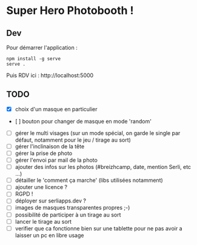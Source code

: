 # Super Hero Photobooth !

## Dev

Pour démarrer l'application : 

```
npm install -g serve
serve .
```

Puis RDV ici : http://localhost:5000

## TODO

- [x] choix d'un masque en particulier
- [ ] bouton pour changer de masque en mode 'random'
- [ ] gérer le multi visages (sur un mode spécial, on garde le single par défaut, notamment pour le jeu / tirage au sort)
- [ ] gérer l'inclinaison de la tête
- [ ] gérer la prise de photo
- [ ] gérer l'envoi par mail de la photo
- [ ] ajouter des infos sur les photos (#breizhcamp, date, mention Serli, etc ...)
- [ ] détailler le 'comment ça marche' (libs utilisées notamment)
- [ ] ajouter une licence ?
- [ ] RGPD !
- [ ] déployer sur serliapps.dev ?
- [ ] images de masques transparentes propres ;-)
- [ ] possibilité de participer à un tirage au sort
- [ ] lancer le tirage au sort
- [ ] verifier que ca fonctionne bien sur une tablette pour ne pas avoir a laisser un pc en libre usage
